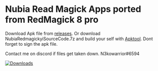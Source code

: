 # Nubia Read Magick Apps ported from RedMagick 8 pro
Download Apk file from [releases](https://github.com/N3kowarriorCZenchilada/NubiaPortedAppsRedMagick8pro/releases/tag/Mora).
Or download NubiaRedmagickyiSourceCode.7z and build your self with [Apktool](https://ibotpeaches.github.io/Apktool/). Dont forget to sign the apk file.

Contact me on discord if files get taken down. N3kowarrior#6594

[![Downloads](https://img.shields.io/github/downloads/N3kowarriorCZenchilada/Red-Magick-Ported-Apps-RM8p/total?style=flat-square)](https://github.com/N3kowarriorCZenchilada/Red-Magick-Ported-Apps-RM8p/releases)
